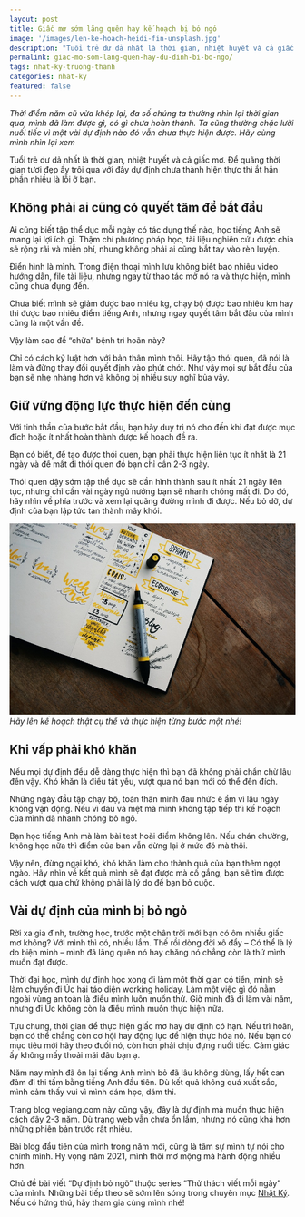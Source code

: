 ```yaml
---
layout: post
title: Giấc mơ sớm lãng quên hay kế hoạch bị bỏ ngỏ 
image: '/images/len-ke-hoach-heidi-fin-unsplash.jpg'
description: "Tuổi trẻ dư dả nhất là thời gian, nhiệt huyết và cả giấc mơ. Để quãng thời gian tươi đẹp ấy trôi qua với đầy dự định chưa thành hiện thực thì ắt hẳn phần nhiều là lỗi ở bạn."
permalink: giac-mo-som-lang-quen-hay-du-dinh-bi-bo-ngo/
tags: nhat-ky-truong-thanh
categories: nhat-ky
featured: false
---
```

_Thời điểm năm cũ vừa khép lại, đa số chúng ta thường nhìn lại thời gian qua, mình đã làm được gì, có gì chưa hoàn thành. Ta cũng thường chặc lưỡi nuối tiếc vì một vài dự định nào đó vẫn chưa thực hiện được. Hãy cùng mình nhìn lại xem_

Tuổi trẻ dư dả nhất là thời gian, nhiệt huyết và cả giấc mơ. Để quãng thời gian tươi đẹp ấy trôi qua với đầy dự định chưa thành hiện thực thì ắt hẳn phần nhiều là lỗi ở bạn.

## Không phải ai cũng có quyết tâm để bắt đầu

Ai cũng biết tập thể dục mỗi ngày có tác dụng thế nào, học tiếng Anh sẽ mang lại lợi ích gì. Thậm chí phương pháp học, tài liệu nghiên cứu được chia sẻ rộng rãi và miễn phí, nhưng không phải ai cũng bắt tay vào rèn luyện.

Điển hình là mình. Trong điện thoại mình lưu không biết bao nhiêu video hướng dẫn, file tài liệu, nhưng ngay từ thao tác mở nó ra và thực hiện, mình cũng chưa đụng đến. 

Chưa biết mình sẽ giảm được bao nhiêu kg, chạy bộ được bao nhiêu km hay thi được bao nhiêu điểm tiếng Anh, nhưng ngay quyết tâm bắt đầu của mình cũng là một vấn đề.

Vậy làm sao để “chữa” bệnh trì hoãn này?

Chỉ có cách kỷ luật hơn với bản thân mình thôi. Hãy tập thói quen, đã nói là làm và đừng thay đổi quyết định vào phút chót. Như vậy mọi sự bắt đầu của bạn sẽ nhẹ nhàng hơn và không bị nhiều suy nghĩ bủa vây. 

## Giữ vững động lực thực hiện đến cùng

Với tinh thần của bước bắt đầu, bạn hãy duy trì nó cho đến khi đạt được mục đích hoặc ít nhất hoàn thành được kế hoạch đề ra.

Bạn có biết, để tạo được thói quen, bạn phải thực hiện liên tục ít nhất là 21 ngày và để mất đi thói quen đó bạn chỉ cần 2-3 ngày.

Thói quen dậy sớm tập thể dục sẽ dần hình thành sau ít nhất 21 ngày liên tục, nhưng chỉ cần vài ngày ngủ nướng bạn sẽ nhanh chóng mất đi. Do đó, hãy nhìn về phía trước và xem lại quãng đường mình đi được. Nếu bỏ dỡ, dự định của bạn lập tức tan thành mây khói.

![Lên kế hoạch thực hiện dự định](/images/du-dinh-bo-ngo-estee-janssens-unsplash.jpg)
_Hãy lên kế hoạch thật cụ thể và thực hiện từng bước một nhé!_

## Khi vấp phải khó khăn

Nếu mọi dự định đều dễ dàng thực hiện thì bạn đã không phải chần chừ lâu đến vậy. Khó khăn là điều tất yếu, vượt qua nó bạn mới có thể đến đích.

Những ngày đầu tập chạy bộ, toàn thân mình đau nhức ê ẩm vì lâu ngày không vận động. Nếu vì đau và mệt mà mình không tập tiếp thì kế hoạch của mình đã nhanh chóng bỏ ngõ.

Bạn học tiếng Anh mà làm bài test hoài điểm không lên. Nếu chán chường, không học nữa thì điểm của bạn vẫn dừng lại ở mức đó mà thôi.

Vậy nên, đừng ngại khó, khó khăn làm cho thành quả của bạn thêm ngọt ngào. Hãy nhìn về kết quả mình sẽ đạt được mà cố gắng, bạn sẽ tìm được cách vượt qua chứ không phải là lý do để bạn bỏ cuộc.

## Vài dự định của mình bị bỏ ngỏ

Rời xa gia đình, trường học, trước một chân trời mới bạn có ôm nhiều giấc mơ không? Với mình thì có, nhiều lắm. Thế rồi dòng đời xô đẩy – Có thể là lý do biện minh – mình đã lãng quên nó hay chăng nó chẳng còn là thứ mình muốn đạt được.

Thời đại học, mình dự định học xong đi làm môt thời gian có tiền, mình sẽ làm chuyến đi Úc hái táo diện working holiday. Làm một việc gì đó nằm ngoài vùng an toàn là điều mình luôn muốn thử. Giờ mình đã đi làm vài năm, nhưng đi Úc không còn là điều mình muốn thực hiện nữa.

Tựu chung, thời gian để thực hiện giấc mơ hay dự định có hạn. Nếu trì hoãn, bạn có thể chẳng còn cơ hội hay động lực để hiện thực hóa nó. Nếu bạn có mục tiêu mới hãy theo đuối nó, còn hơn phải chịu đựng nuối tiếc. Cảm giác ấy không mấy thoải mái đâu bạn ạ.

Năm nay mình đã ôn lại tiếng Anh mình bỏ đã lâu không dùng, lấy hết can đảm đi thi tấm bằng tiếng Anh đầu tiên. Dù kết quả không quá xuất sắc, mình cảm thấy vui vì mình dám học, dám thi.

Trang blog vegiang.com này cũng vậy, đây là dự định mà muốn thực hiện cách đây 2-3 năm. Dù trang web vẫn chưa ổn lắm, nhưng nó cũng khá hơn những phiên bản trước rất nhiều. 

Bài blog đầu tiên của mình trong năm mới, cũng là tâm sự mình tự nói cho chính mình. Hy vọng năm 2021, mình thôi mơ mộng mà hành động nhiều hơn.

Chủ đề bài viết “Dự định bỏ ngõ” thuộc series “Thử thách viết mỗi ngày” của mình. Những bài tiếp theo sẽ sớm lên sóng trong chuyên mục [Nhật Ký](https://vegiang.com/nhat-ky/). Nếu có hứng thú, hãy tham gia cùng mình nhé!
